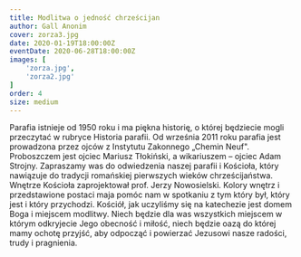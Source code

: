```yaml
---
title: Modlitwa o jedność chrześcijan
author: Gall Anonim
cover: zorza3.jpg
date: 2020-01-19T18:00:00Z
eventDate: 2020-06-28T18:00:00Z
images: [
	'zorza.jpg',
	'zorza2.jpg'
]
order: 4
size: medium
---
```


Parafia istnieje od 1950 roku i ma piękna historię, o której będziecie mogli przeczytać w rubryce Historia parafii. Od września 2011 roku parafia jest prowadzona przez ojców z Instytutu Zakonnego „Chemin Neuf". Proboszczem jest ojciec Mariusz Tłokiński, a wikariuszem – ojciec Adam Strojny.
Zapraszamy was do odwiedzenia naszej parafii i Kościoła, który nawiązuje do tradycji romańskiej pierwszych wieków chrześcijaństwa. Wnętrze Kościoła zaprojektował prof. Jerzy Nowosielski. Kolory wnętrz i przedstawione postaci maja pomóc nam w spotkaniu z tym który był, który jest i który przychodzi. Kościół, jak uczyliśmy się na katechezie jest domem Boga i miejscem modlitwy. Niech będzie dla was wszystkich miejscem w którym odkryjecie Jego obecność i miłość, niech będzie oazą do której mamy ochotę przyjść, aby odpocząć i powierzać Jezusowi nasze radości, trudy i pragnienia.
